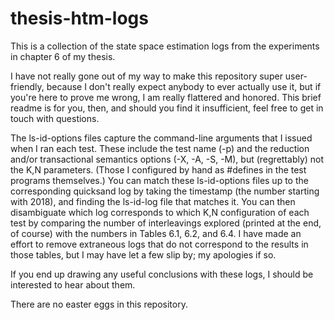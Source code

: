 # thesis-htm-logs

This is a collection of the state space estimation logs from the experiments in
chapter 6 of my thesis.

I have not really gone out of my way to make this repository super user-
friendly, because I don't really expect anybody to ever actually use it, but if
you're here to prove me wrong, I am really flattered and honored. This brief
readme is for you, then, and should you find it insufficient, feel free to get
in touch with questions.

The ls-id-options files capture the command-line arguments that I issued when I
ran each test. These include the test name (-p) and the reduction and/or
transactional semantics options (-X, -A, -S, -M), but (regrettably) not the K,N
parameters. (Those I configured by hand as #defines in the test programs
themselves.) You can match these ls-id-options files up to the corresponding
quicksand log by taking the timestamp (the number starting with 2018), and
finding the ls-id-log file that matches it. You can then disambiguate which log
corresponds to which K,N configuration of each test by comparing the number of
interleavings explored (printed at the end, of course) with the numbers in
Tables 6.1, 6.2, and 6.4. I have made an effort to remove extraneous logs that
do not correspond to the results in those tables, but I may have let a few slip
by; my apologies if so.

If you end up drawing any useful conclusions with these logs, I should be
interested to hear about them.

There are no easter eggs in this repository.
